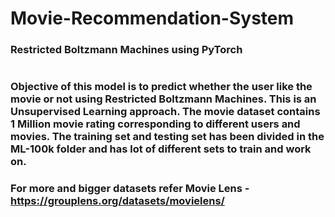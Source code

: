 # Movie-Recommendation-System
### Restricted Boltzmann Machines using PyTorch
#  
### Objective of this model is to predict whether the user like the movie or not using Restricted Boltzmann Machines. This is an Unsupervised Learning approach. The movie dataset contains 1 Million movie rating corresponding to different users and movies. The training set and testing set has been divided in the ML-100k folder and has lot of different sets to train and work on. 
### For more and bigger datasets refer Movie Lens - https://grouplens.org/datasets/movielens/
